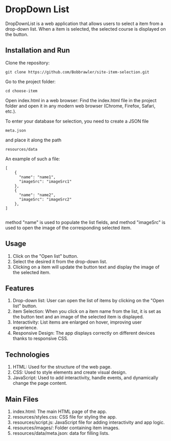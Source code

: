 # DropDown List
DropDownList is a web application that allows users to select a item from a drop-down list. When a item is selected, the selected course is displayed on the button.

## Installation and Run
Clone the repository: 
```
git clone https://github.com/Bobbrawler/site-item-selection.git
```
Go to the project folder:
```
cd choose-item
```
Open index.html in a web browser: Find the index.html file in the project folder and open it in any modern web browser (Chrome, Firefox, Safari, etc.).

To enter your database for selection, you need to create a JSON file
``` 
meta.json
```
and place it along the path
```
resources/data
```
An example of such a file:
```
[
    {
      "name": "name1",
      "imageSrc": "imageSrc1"
    },
    {
      "name": "name2",
      "imageSrc": "imageSrc2"
    },
]
  
```
method "name" is used to populate the list fields, and method "imageSrc" is used to open the image of the corresponding selected item.

## Usage
1. Click on the "Open list" button.
2. Select the desired it from the drop-down list.
3. Clicking on a item will update the button text and display the image of the selected item.

## Features
1. Drop-down list: User can open the list of items by clicking on the "Open list" button.
2. item Selection: When you click on a item name from the list, it is set as the button text and an image of the selected item is displayed.
3. Interactivity: List items are enlarged on hover, improving user experience.
4. Responsive Design: The app displays correctly on different devices thanks to responsive CSS.

## Technologies
1. HTML: Used for the structure of the web page.
2. CSS: Used to style elements and create visual design.
3. JavaScript: Used to add interactivity, handle events, and dynamically change the page content.

## Main Files
1. index.html: The main HTML page of the app.
2. resources/styles.css: CSS file for styling the app.
3. resources/script.js: JavaScript file for adding interactivity and app logic.
4. resources/images/: Folder containing item images.
5. resources/data/meta.json: data for filling lists.